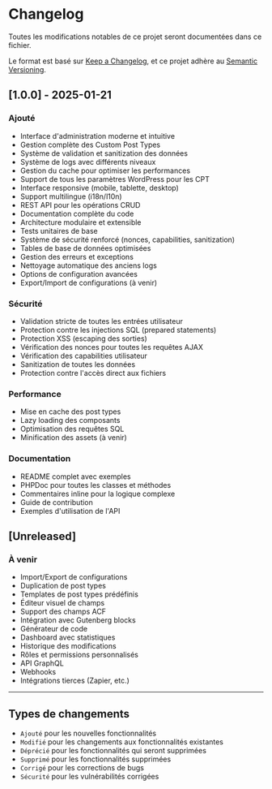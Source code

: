 # Changelog

Toutes les modifications notables de ce projet seront documentées dans ce fichier.

Le format est basé sur [Keep a Changelog](https://keepachangelog.com/fr/1.0.0/),
et ce projet adhère au [Semantic Versioning](https://semver.org/lang/fr/).

## [1.0.0] - 2025-01-21

### Ajouté
- Interface d'administration moderne et intuitive
- Gestion complète des Custom Post Types
- Système de validation et sanitization des données
- Système de logs avec différents niveaux
- Gestion du cache pour optimiser les performances
- Support de tous les paramètres WordPress pour les CPT
- Interface responsive (mobile, tablette, desktop)
- Support multilingue (i18n/l10n)
- REST API pour les opérations CRUD
- Documentation complète du code
- Architecture modulaire et extensible
- Tests unitaires de base
- Système de sécurité renforcé (nonces, capabilities, sanitization)
- Tables de base de données optimisées
- Gestion des erreurs et exceptions
- Nettoyage automatique des anciens logs
- Options de configuration avancées
- Export/Import de configurations (à venir)

### Sécurité
- Validation stricte de toutes les entrées utilisateur
- Protection contre les injections SQL (prepared statements)
- Protection XSS (escaping des sorties)
- Vérification des nonces pour toutes les requêtes AJAX
- Vérification des capabilities utilisateur
- Sanitization de toutes les données
- Protection contre l'accès direct aux fichiers

### Performance
- Mise en cache des post types
- Lazy loading des composants
- Optimisation des requêtes SQL
- Minification des assets (à venir)

### Documentation
- README complet avec exemples
- PHPDoc pour toutes les classes et méthodes
- Commentaires inline pour la logique complexe
- Guide de contribution
- Exemples d'utilisation de l'API

## [Unreleased]

### À venir
- Import/Export de configurations
- Duplication de post types
- Templates de post types prédéfinis
- Éditeur visuel de champs
- Support des champs ACF
- Intégration avec Gutenberg blocks
- Générateur de code
- Dashboard avec statistiques
- Historique des modifications
- Rôles et permissions personnalisés
- API GraphQL
- Webhooks
- Intégrations tierces (Zapier, etc.)

---

## Types de changements

- `Ajouté` pour les nouvelles fonctionnalités
- `Modifié` pour les changements aux fonctionnalités existantes
- `Déprécié` pour les fonctionnalités qui seront supprimées
- `Supprimé` pour les fonctionnalités supprimées
- `Corrigé` pour les corrections de bugs
- `Sécurité` pour les vulnérabilités corrigées
